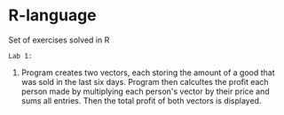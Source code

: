# R-language
Set of exercises solved in R

    Lab 1:
  1) Program creates two vectors, each storing the amount of a good that was sold in the last six days. Program then calcultes the profit each person made by multiplying each person's vector by their price and sums all entries. Then the total profit of both vectors is displayed. 
